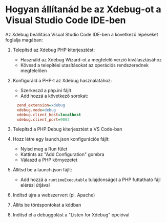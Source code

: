 # Hogyan állítanád be az Xdebug-ot a Visual Studio Code IDE-ben

Az Xdebug beállítása Visual Studio Code IDE-ben a következő lépéseket foglalja magában:

1. Telepítsd az Xdebug PHP kiterjesztést:

   - Használd az Xdebug Wizard-ot a megfelelő verzió kiválasztásához
   - Kövesd a telepítési utasításokat az operációs rendszerednek megfelelően

2. Konfiguráld a PHP-t az Xdebug használatához:

   - Szerkeszd a php.ini fájlt
   - Add hozzá a következő sorokat:

```ini
     zend_extension=xdebug
     xdebug.mode=debug
     xdebug.client_host=localhost
     xdebug.client_port=9003
```

3. Telepítsd a PHP Debug kiterjesztést a VS Code-ban

4. Hozz létre egy launch.json konfigurációs fájlt:

   - Nyisd meg a Run fület
   - Kattints az "Add Configuration" gombra
   - Válaszd a PHP környezetet

5. Állítsd be a launch.json fájlt:

   - Add hozzá a `runtimeExecutable` tulajdonságot a PHP futtatható fájl elérési útjával

6. Indítsd újra a webszervert (pl. Apache)

7. Állíts be töréspontokat a kódban

8. Indítsd el a debuggolást a "Listen for Xdebug" opcióval